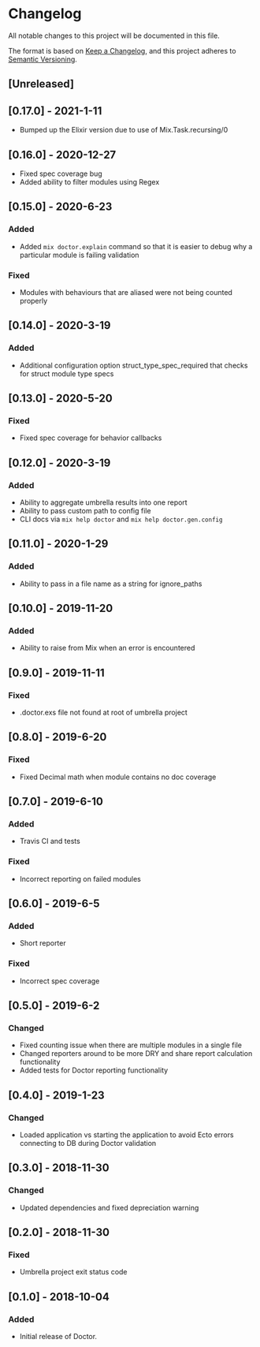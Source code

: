 # Changelog

All notable changes to this project will be documented in this file.

The format is based on [Keep a Changelog](https://keepachangelog.com/en/1.0.0/),
and this project adheres to [Semantic Versioning](https://semver.org/spec/v2.0.0.html).

## [Unreleased]

## [0.17.0] - 2021-1-11

- Bumped up the Elixir version due to use of Mix.Task.recursing/0

## [0.16.0] - 2020-12-27

- Fixed spec coverage bug
- Added ability to filter modules using Regex

## [0.15.0] - 2020-6-23

### Added

- Added `mix doctor.explain` command so that it is easier to debug why a particular module is failing validation

### Fixed

- Modules with behaviours that are aliased were not being counted properly

## [0.14.0] - 2020-3-19

### Added

- Additional configuration option struct_type_spec_required that checks for struct module type specs

## [0.13.0] - 2020-5-20

### Fixed

- Fixed spec coverage for behavior callbacks

## [0.12.0] - 2020-3-19

### Added

- Ability to aggregate umbrella results into one report
- Ability to pass custom path to config file
- CLI docs via `mix help doctor` and `mix help doctor.gen.config`

## [0.11.0] - 2020-1-29

### Added

- Ability to pass in a file name as a string for ignore_paths

## [0.10.0] - 2019-11-20

### Added

- Ability to raise from Mix when an error is encountered

## [0.9.0] - 2019-11-11

### Fixed

- .doctor.exs file not found at root of umbrella project

## [0.8.0] - 2019-6-20

### Fixed

- Fixed Decimal math when module contains no doc coverage

## [0.7.0] - 2019-6-10

### Added

- Travis CI and tests

### Fixed

- Incorrect reporting on failed modules

## [0.6.0] - 2019-6-5

### Added

- Short reporter

### Fixed

- Incorrect spec coverage

## [0.5.0] - 2019-6-2

### Changed

- Fixed counting issue when there are multiple modules in a single file
- Changed reporters around to be more DRY and share report calculation functionality
- Added tests for Doctor reporting functionality

## [0.4.0] - 2019-1-23

### Changed

- Loaded application vs starting the application to avoid Ecto errors connecting to DB during Doctor validation

## [0.3.0] - 2018-11-30

### Changed

- Updated dependencies and fixed depreciation warning

## [0.2.0] - 2018-11-30

### Fixed

- Umbrella project exit status code

## [0.1.0] - 2018-10-04

### Added

- Initial release of Doctor.
